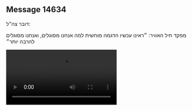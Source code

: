 ## Message 14634

דובר צה"ל:

מפקד חיל האוויר: ״ראינו עכשיו הדגמה מוחשית למה אנחנו מסוגלים, ואנחנו מסוגלים להרבה יותר״

![Video](https://data.iron-swords.co.il/2024/December/26/https://data.iron-swords.co.il/2024/December/26/14634/14634_media.mp4)
